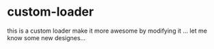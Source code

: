 # custom-loader
this is a custom loader make it more awesome by modifying it ... 
let me know some new designes...
